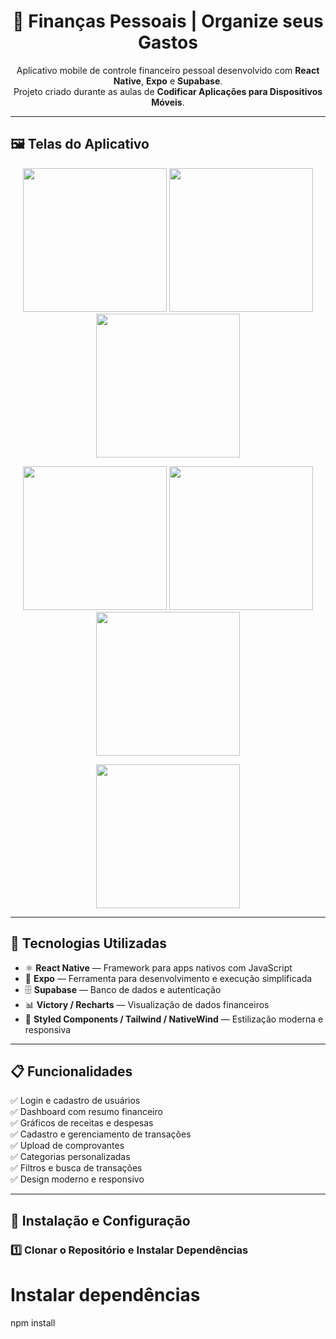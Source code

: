 <h1 align="center">💸 Finanças Pessoais | Organize seus Gastos</h1>

<p align="center">
  Aplicativo mobile de controle financeiro pessoal desenvolvido com <b>React Native</b>, <b>Expo</b> e <b>Supabase</b>.<br/>
  Projeto criado durante as aulas de <b>Codificar Aplicações para Dispositivos Móveis</b>.
</p>

---

## 🖼️ Telas do Aplicativo

<p align="center">
  <img src="https://github.com/user-attachments/assets/a8ede8e0-ef63-43ac-b76d-362ed9855d06" width="230" />
  <img src="https://github.com/user-attachments/assets/47a353f8-dd25-4758-8059-6d5da32a9a50" width="230" />
  <img src="https://github.com/user-attachments/assets/f9a465d0-b62b-4b72-82be-6d366a1fe29d" width="230" />
</p>
<p align="center">
  <img src="https://github.com/user-attachments/assets/dd93ae6f-66ef-4ecc-abb9-0f61c1a1970c" width="230" />
  <img src="https://github.com/user-attachments/assets/f5f1b487-3faf-4ed9-acf7-368f3bac76b7" width="230" />
  <img src="https://github.com/user-attachments/assets/c756703b-b9ff-4a8f-8419-53be1da8f921" width="230" />
</p>
<p align="center">
  <img src="https://github.com/user-attachments/assets/cf52cc55-8f65-42f4-8b9a-6b9beb94480b" width="230" />
</p>

---

## 🚀 Tecnologias Utilizadas

- ⚛️ **React Native** — Framework para apps nativos com JavaScript
- 🧭 **Expo** — Ferramenta para desenvolvimento e execução simplificada
- 🗄️ **Supabase** — Banco de dados e autenticação
- 📊 **Victory / Recharts** — Visualização de dados financeiros
- 💅 **Styled Components / Tailwind / NativeWind** — Estilização moderna e responsiva

---

## 📋 Funcionalidades

✅ Login e cadastro de usuários  
✅ Dashboard com resumo financeiro  
✅ Gráficos de receitas e despesas  
✅ Cadastro e gerenciamento de transações  
✅ Upload de comprovantes  
✅ Categorias personalizadas  
✅ Filtros e busca de transações  
✅ Design moderno e responsivo  

---

## 🧩 Instalação e Configuração

### 1️⃣ Clonar o Repositório e Instalar Dependências

# Instalar dependências
npm install
